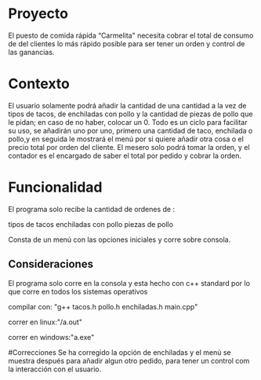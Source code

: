 # Proyecto
El puesto de comida rápida “Carmelita" necesita cobrar el total de consumo de del clientes lo más rápido posible para ser tener un orden y control de las ganancias. 

# Contexto
El usuario solamente podrá añadir la cantidad de una cantidad a la vez de tipos de tacos, de enchiladas con pollo y la cantidad de piezas de pollo que le pidan; en caso de no haber, colocar un 0. Todo es un ciclo para facilitar su uso, se añadirán uno por uno, primero una cantidad de taco, enchilada o pollo,y en seguida le mostrará el menú por si quiere añadir otra cosa o el precio total por orden del cliente. El mesero solo podrá tomar la orden, y el contador es el encargado de saber el total por pedido y cobrar la orden.

# Funcionalidad
El programa solo recibe la cantidad de ordenes de :

  tipos de tacos
  enchiladas con pollo 
  piezas de pollo  
  
Consta de un menú con las opciones iniciales y corre sobre consola.

## Consideraciones
El programa solo corre en la consola y esta hecho con c++ standard por lo que corre en todos los sistemas operativos

compilar con:
"g++ tacos.h pollo.h enchiladas.h main.cpp"
 
correr en linux:"/a.out"
      
correr en windows:"a.exe"

#Correcciones
Se ha corregido la opción de enchiladas y el menú se muestra después para añadir algun otro pedido, para tener un control com la interacción con el usuario. 
